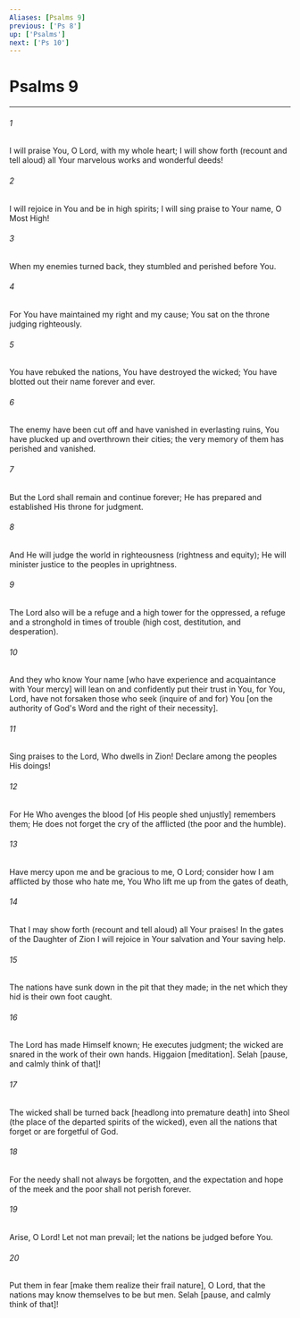 ```yaml
---
Aliases: [Psalms 9]
previous: ['Ps 8']
up: ['Psalms']
next: ['Ps 10']
---
```

# Psalms 9

***














###### 1 






I will praise You, O Lord, with my whole heart; I will show forth (recount and tell aloud) all Your marvelous works and wonderful deeds! 













###### 2 






I will rejoice in You and be in high spirits; I will sing praise to Your name, O Most High! 













###### 3 






When my enemies turned back, they stumbled and perished before You. 













###### 4 






For You have maintained my right and my cause; You sat on the throne judging righteously. 













###### 5 






You have rebuked the nations, You have destroyed the wicked; You have blotted out their name forever and ever. 













###### 6 






The enemy have been cut off and have vanished in everlasting ruins, You have plucked up and overthrown their cities; the very memory of them has perished and vanished. 













###### 7 






But the Lord shall remain and continue forever; He has prepared and established His throne for judgment. 













###### 8 






And He will judge the world in righteousness (rightness and equity); He will minister justice to the peoples in uprightness. 













###### 9 






The Lord also will be a refuge and a high tower for the oppressed, a refuge and a stronghold in times of trouble (high cost, destitution, and desperation). 













###### 10 






And they who know Your name [who have experience and acquaintance with Your mercy] will lean on and confidently put their trust in You, for You, Lord, have not forsaken those who seek (inquire of and for) You [on the authority of God's Word and the right of their necessity]. 













###### 11 






Sing praises to the Lord, Who dwells in Zion! Declare among the peoples His doings! 













###### 12 






For He Who avenges the blood [of His people shed unjustly] remembers them; He does not forget the cry of the afflicted (the poor and the humble). 













###### 13 






Have mercy upon me and be gracious to me, O Lord; consider how I am afflicted by those who hate me, You Who lift me up from the gates of death, 













###### 14 






That I may show forth (recount and tell aloud) all Your praises! In the gates of the Daughter of Zion I will rejoice in Your salvation and Your saving help. 













###### 15 






The nations have sunk down in the pit that they made; in the net which they hid is their own foot caught. 













###### 16 






The Lord has made Himself known; He executes judgment; the wicked are snared in the work of their own hands. Higgaion [meditation]. Selah [pause, and calmly think of that]! 













###### 17 






The wicked shall be turned back [headlong into premature death] into Sheol (the place of the departed spirits of the wicked), even all the nations that forget or are forgetful of God. 













###### 18 






For the needy shall not always be forgotten, and the expectation and hope of the meek and the poor shall not perish forever. 













###### 19 






Arise, O Lord! Let not man prevail; let the nations be judged before You. 













###### 20 






Put them in fear [make them realize their frail nature], O Lord, that the nations may know themselves to be but men. Selah [pause, and calmly think of that]!
